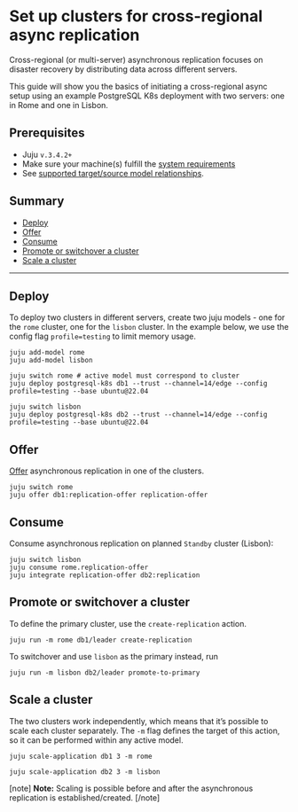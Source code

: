 # Set up clusters for cross-regional async replication

Cross-regional (or multi-server) asynchronous replication focuses on disaster recovery by distributing data across different servers. 

This guide will show you the basics of initiating a cross-regional async setup using an example PostgreSQL K8s deployment with two servers: one in Rome and one in Lisbon.

## Prerequisites
* Juju `v.3.4.2+`
* Make sure your machine(s) fulfill the [system requirements](/t/11744)
* See [supported target/source model relationships](t/15413#substrate-dependencies).

## Summary
* [Deploy](#deploy)
* [Offer](#offer)
* [Consume](#consume)
* [Promote or switchover a cluster](#promote-or-switchover-a-cluster)
* [Scale a cluster](#scale-a-cluster)

---

## Deploy

To deploy two clusters in different servers, create two juju models - one for the `rome` cluster, one for the `lisbon` cluster. In the example below, we use the config flag `profile=testing` to limit memory usage.

```shell
juju add-model rome 
juju add-model lisbon

juju switch rome # active model must correspond to cluster
juju deploy postgresql-k8s db1 --trust --channel=14/edge --config profile=testing --base ubuntu@22.04

juju switch lisbon
juju deploy postgresql-k8s db2 --trust --channel=14/edge --config profile=testing --base ubuntu@22.04
```

## Offer

[Offer](https://juju.is/docs/juju/offer) asynchronous replication in one of the clusters.

```shell
juju switch rome
juju offer db1:replication-offer replication-offer
``` 

## Consume

Consume asynchronous replication on planned `Standby` cluster (Lisbon):
```shell
juju switch lisbon
juju consume rome.replication-offer
juju integrate replication-offer db2:replication
``` 

## Promote or switchover a cluster

To define the primary cluster, use the `create-replication` action.

```shell
juju run -m rome db1/leader create-replication
```

To switchover and use `lisbon` as the primary instead, run

```shell
juju run -m lisbon db2/leader promote-to-primary
```

## Scale a cluster

The two clusters work independently, which means that it’s possible to scale each cluster separately. The `-m` flag defines the target of this action, so it can be performed within any active model. 

```shell
juju scale-application db1 3 -m rome

juju scale-application db2 3 -m lisbon
``` 

[note]
**Note:** Scaling is possible before and after the asynchronous replication is established/created.
[/note]